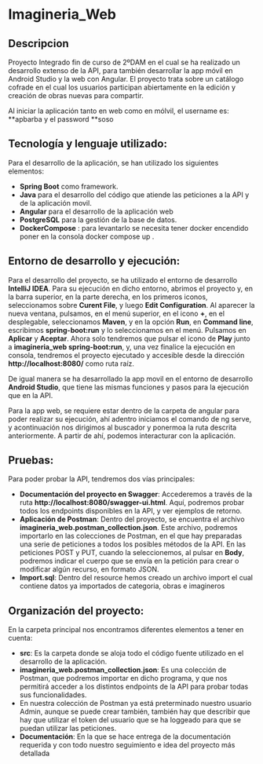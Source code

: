 # Imagineria_Web

## Descripcion

Proyecto Integrado fin de curso de 2ºDAM en el cual se ha realizado un desarrollo extenso de la API, para también desarrollar la app móvil en Android Studio y la web con Angular.
El proyecto trata sobre un catálogo cofrade en el cual los usuarios participan abiertamente en la edición y creación de obras nuevas para compartir.

Al iniciar la aplicación tanto en web como en mólvil, el username es: **apbarba y el password **soso

## Tecnología y lenguaje utilizado:
Para el desarrollo de la aplicación, se han utilizado los siguientes elementos:
- **Spring Boot** como framework.
- **Java** para el desarrollo del código que atiende las peticiones a la API y de la aplicación movil.
- **Angular** para el desarrollo de la aplicación web
- **PostgreSQL** para la gestión de la base de datos.
- **DockerCompose** : para levantarlo se necesita tener docker encendido  poner en la consola docker compose up . 

## Entorno de desarrollo y ejecución:
Para el desarrollo del proyecto, se ha utilizado el entorno de desarrollo **IntelliJ IDEA**. Para su ejecución en dicho entorno, abrimos el proyecto y,
en la barra superior, en la parte derecha, en los primeros iconos, seleccionamos sobre **Curent File**, y luego **Edit Configuration**. Al aparecer la nueva
ventana, pulsamos, en el menú superior, en el icono **+**, en el desplegable, seleccionamos **Maven**, y en la opción **Run**, en **Command line**, escribimos
**spring-boot:run** y lo seleccionamos en el menú. Pulsamos en **Aplicar** y **Aceptar**.
Ahora solo tendremos que pulsar el icono de **Play** junto a **imagineria_web spring-boot:run**, y, una vez finalice la ejecución en consola, tendremos el proyecto ejecutado
y accesible desde la dirección **http://localhost:8080/** como ruta raíz.

De igual manera se ha desarrollado la app movil en el entorno de desarrollo **Android Studio**, que tiene las mismas funciones y pasos para la ejecución que en la API.

Para la app web, se requiere estar dentro de la carpeta de angular para poder realizar su ejecución, ahí adentro iniciamos el comando de ng serve, y acontinuación nos dirigimos al buscador y ponermoa la ruta descrita anteriormente. A partir de ahí, podemos interacturar con la aplicación.

## Pruebas:
Para poder probar la API, tendremos dos vías principales:
- **Documentación del proyecto en Swagger**: Accederemos a través de la ruta **http://localhost:8080/swagger-ui.html**. Aquí, podremos probar todos los endpoints
  disponibles en la API, y ver ejemplos de retorno.
- **Aplicación de Postman**: Dentro del proyecto, se encuentra el archivo **imagineria_web.postman_collection.json**. Este archivo, podremos importarlo en las colecciones de Postman,
  en el que hay preparadas una serie de peticiones a todos los posibles métodos de la API. En las peticiones POST y PUT, cuando la seleccionemos, al pulsar en **Body**, podremos
  indicar el cuerpo que se envía en la petición para crear o modificar algún recurso, en formato JSON.
- **Import.sql**: Dentro del resource hemos creado un archivo import el cual contiene datos ya importados de categoria, obras e imagineros

## Organización del proyecto:
En la carpeta principal nos encontramos diferentes elementos a tener en cuenta:
- **src**: Es la carpeta donde se aloja todo el código fuente utilizado en el desarrollo de la aplicación.
- **imagineria_web.postman_collection.json**: Es una colección de Postman, que podremos importar en dicho programa, y que nos permitirá acceder a los distintos endpoints de la API para
  probar todas sus funcionalidades.
- En nuestra colección de Postman ya está preterminado nuestro usuario Admin, aunque se puede crear también, también hay que describir que hay que utilizar el token del usuario que se ha loggeado para que se puedan utilizar las peticiones.
- **Documentación**: En la que se hace entrega de la documentación requerida y con todo nuestro seguimiento e idea del proyecto más detallada









